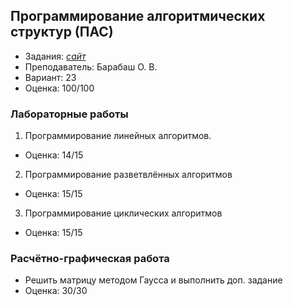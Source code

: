 ## Программирование алгоритмических структур (ПАС)
- Задания: <a href = "http://bov.in.ua/studentam-1-go-kursu-2/">*сайт*</a>
- Преподаватель: Барабаш О. В.
- Вариант: 23
- Оценка: 100/100

### Лабораторные работы
1. Программирование линейных алгоритмов.
- Оценка: 14/15
2. Программирование разветвлённых алгоритмов
- Оценка: 15/15
3. Программирование циклических алгоритмов
- Оценка: 15/15

### Расчётно-графическая работа
- Решить матрицу методом Гаусса и выполнить доп. задание
- Оценка: 30/30
